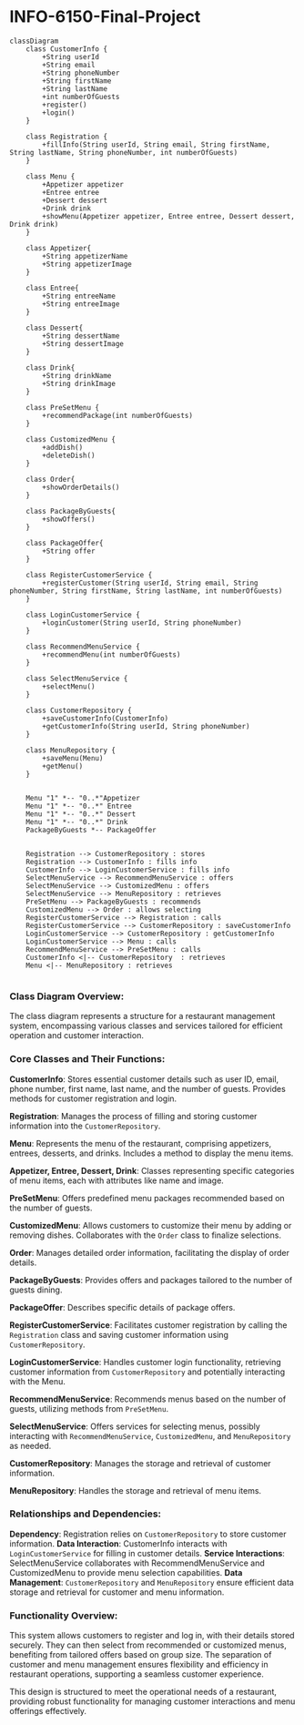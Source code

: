 # INFO-6150-Final-Project

```mermaid
classDiagram
    class CustomerInfo {
        +String userId
        +String email
        +String phoneNumber
        +String firstName
        +String lastName
        +int numberOfGuests
        +register()
        +login()
    }

    class Registration {
        +fillInfo(String userId, String email, String firstName, String lastName, String phoneNumber, int numberOfGuests)
    }

    class Menu {
        +Appetizer appetizer
        +Entree entree
        +Dessert dessert
        +Drink drink
        +showMenu(Appetizer appetizer, Entree entree, Dessert dessert, Drink drink)
    }

    class Appetizer{
        +String appetizerName
        +String appetizerImage
    }

    class Entree{
        +String entreeName
        +String entreeImage
    }

    class Dessert{
        +String dessertName
        +String dessertImage
    }

    class Drink{
        +String drinkName
        +String drinkImage
    }

    class PreSetMenu {
        +recommendPackage(int numberOfGuests)
    }

    class CustomizedMenu {
        +addDish()
        +deleteDish()
    }

    class Order{
        +showOrderDetails()
    }

    class PackageByGuests{
        +showOffers()
    }
    
    class PackageOffer{
        +String offer
    }   

    class RegisterCustomerService {
        +registerCustomer(String userId, String email, String phoneNumber, String firstName, String lastName, int numberOfGuests)
    }

    class LoginCustomerService {
        +loginCustomer(String userId, String phoneNumber)
    }

    class RecommendMenuService {
        +recommendMenu(int numberOfGuests)
    }

    class SelectMenuService {
        +selectMenu()
    }

    class CustomerRepository {
        +saveCustomerInfo(CustomerInfo)
        +getCustomerInfo(String userId, String phoneNumber)
    }

    class MenuRepository {
        +saveMenu(Menu)
        +getMenu()
    }

    
    Menu "1" *-- "0..*"Appetizer
    Menu "1" *-- "0..*" Entree
    Menu "1" *-- "0..*" Dessert
    Menu "1" *-- "0..*" Drink
    PackageByGuests *-- PackageOffer


    Registration --> CustomerRepository : stores
    Registration --> CustomerInfo : fills info
    CustomerInfo --> LoginCustomerService : fills info
    SelectMenuService --> RecommendMenuService : offers
    SelectMenuService --> CustomizedMenu : offers
    SelectMenuService --> MenuRepository : retrieves
    PreSetMenu --> PackageByGuests : recommends
    CustomizedMenu --> Order : allows selecting
    RegisterCustomerService --> Registration : calls
    RegisterCustomerService --> CustomerRepository : saveCustomerInfo
    LoginCustomerService --> CustomerRepository : getCustomerInfo
    LoginCustomerService --> Menu : calls
    RecommendMenuService --> PreSetMenu : calls
    CustomerInfo <|-- CustomerRepository  : retrieves
    Menu <|-- MenuRepository : retrieves


```


### Class Diagram Overview:
The class diagram represents a structure for a restaurant management system, encompassing various classes and services tailored for efficient operation and customer interaction.

### Core Classes and Their Functions:
**CustomerInfo**: Stores essential customer details such as user ID, email, phone number, first name, last name, and the number of guests. Provides methods for customer registration and login.

**Registration**: Manages the process of filling and storing customer information into the `CustomerRepository`.

**Menu**: Represents the menu of the restaurant, comprising appetizers, entrees, desserts, and drinks. Includes a method to display the menu items.

**Appetizer, Entree, Dessert, Drink**: Classes representing specific categories of menu items, each with attributes like name and image.

**PreSetMenu**: Offers predefined menu packages recommended based on the number of guests.

**CustomizedMenu**: Allows customers to customize their menu by adding or removing dishes. Collaborates with the `Order` class to finalize selections.

**Order**: Manages detailed order information, facilitating the display of order details.

**PackageByGuests**: Provides offers and packages tailored to the number of guests dining.

**PackageOffer**: Describes specific details of package offers.

**RegisterCustomerService**: Facilitates customer registration by calling the `Registration` class and saving customer information using `CustomerRepository`.

**LoginCustomerService**: Handles customer login functionality, retrieving customer information from `CustomerRepository` and potentially interacting with the Menu.

**RecommendMenuService**: Recommends menus based on the number of guests, utilizing methods from `PreSetMenu`.

**SelectMenuService**: Offers services for selecting menus, possibly interacting with `RecommendMenuService`, `CustomizedMenu`, and `MenuRepository` as needed.

**CustomerRepository**: Manages the storage and retrieval of customer information.

**MenuRepository**: Handles the storage and retrieval of menu items.

### Relationships and Dependencies:
**Dependency**: Registration relies on `CustomerRepository` to store customer information.
**Data Interaction**: CustomerInfo interacts with `LoginCustomerService` for filling in customer details.
**Service Interactions**: SelectMenuService collaborates with RecommendMenuService and CustomizedMenu to provide menu selection capabilities.
**Data Management**: `CustomerRepository` and `MenuRepository` ensure efficient data storage and retrieval for customer and menu information.


### Functionality Overview:

This system allows customers to register and log in, with their details stored securely. They can then select from recommended or customized menus, benefiting from tailored offers based on group size. The separation of customer and menu management ensures flexibility and efficiency in restaurant operations, supporting a seamless customer experience.

This design is structured to meet the operational needs of a restaurant, providing robust functionality for managing customer interactions and menu offerings effectively.